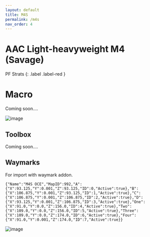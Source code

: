 ```yaml
---
layout: default
title: M4S
permalink: /m4s
nav_order: 4
---
```


# AAC Light-heavyweight M4 (Savage)

PF Strats 
{: .label .label-red }

# Macro

Coming soon....

![image](https://github.com/user-attachments/assets/c1daaf01-704d-441b-b226-393659aac992)

## Toolbox

Coming soon....

## Waymarks
For import with waymark addon.

```
{"Name":"M4S OCE","MapID":992,"A":{"X":93.125,"Y":0.001,"Z":93.125,"ID":0,"Active":true},"B":{"X":106.875,"Y":0.001,"Z":93.125,"ID":1,"Active":true},"C":{"X":106.875,"Y":0.001,"Z":106.875,"ID":2,"Active":true},"D":{"X":93.125,"Y":0.001,"Z":106.875,"ID":3,"Active":true},"One":{"X":91.0,"Y":0.0,"Z":156.0,"ID":4,"Active":true},"Two":{"X":109.0,"Y":0.0,"Z":156.0,"ID":5,"Active":true},"Three":{"X":109.0,"Y":0.0,"Z":174.0,"ID":6,"Active":true},"Four":{"X":91.0,"Y":0.001,"Z":174.0,"ID":7,"Active":true}}
```

![image](https://github.com/user-attachments/assets/0adaf5f6-87a1-4e0a-84a4-5586706feadb)
